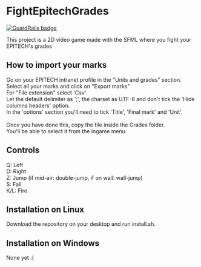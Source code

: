 # FightEpitechGrades

[![GuardRails badge](https://badges.production.guardrails.io/Xwilarg/FightEpitechGrades.svg)](https://www.guardrails.io)

This project is a 2D video game made with the SFML where you fight your EPITECH's grades


## How to import your marks
Go on your EPITECH intranet profile in the "Units and grades" section.<br/>
Select all your marks and click on "Export marks"<br/>
For "File extension" select 'Csv'.<br/>
Let the default delimiter as ';', the charset as UTF-8 and don't tick the 'Hide columns headers' option.<br/>
In the 'options' section you'll need to tick 'Title', 'Final mark' and 'Unit'.<br/><br/>
Once you have done this, copy the file inside the Grades folder.<br/>
You'll be able to select it from the ingame menu.


## Controls
Q: Left<br/>
D: Right<br/>
Z: Jump (if mid-air: double-jump, if on wall: wall-jump)<br/>
S: Fall<br/>
K/L: Fire

## Installation on Linux
Download the repository on your desktop and run install.sh.


## Installation on Windows
None yet :(